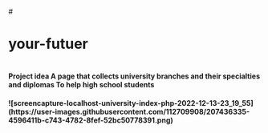 #<h1> your-futuer<h1/>
<h4>Project idea
A page that collects university branches and their specialties and diplomas
To help high school students <h4/>
![screencapture-localhost-university-index-php-2022-12-13-23_19_55](https://user-images.githubusercontent.com/112709908/207436335-4596411b-c743-4782-8fef-52bc50778391.png)
